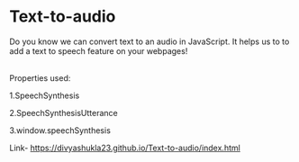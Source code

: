 # Text-to-audio
Do you know we can convert text to an audio in JavaScript. It  helps  us to to add a text to speech feature on your webpages! <br> <br>

Properties used: <br>

1.SpeechSynthesis <br>

2.SpeechSynthesisUtterance <br>

3.window.speechSynthesis <br>

Link- https://divyashukla23.github.io/Text-to-audio/index.html
